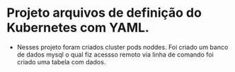 # Projeto arquivos de definição do Kubernetes com YAML.

* Nesses projeto foram criados cluster pods noddes.
Foi criado um banco de dados mysql o qual fiz acessso remoto via linha de comando foi criado uma tabela com dados.